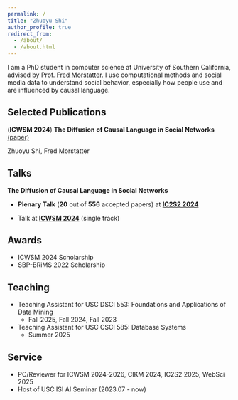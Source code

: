 ```yaml
---
permalink: /
title: "Zhuoyu Shi"
author_profile: true
redirect_from: 
  - /about/
  - /about.html
---
```


I am a PhD student in computer science at University of Southern California, advised by Prof. <a style="color:inherit" href="https://scholar.google.com/citations?user=u-8h3HcAAAAJ&hl=en">Fred Morstatter</a>. I use computational methods and social media data to understand social behavior, especially how people use and are influenced by causal language. 


## Selected Publications
(**ICWSM 2024**) **The Diffusion of Causal Language in Social Networks** <a style="color:inherit" href="https://ojs.aaai.org/index.php/ICWSM/article/view/31399">(paper)</a>

Zhuoyu Shi, Fred Morstatter

<!-- <i class="fa-regular fa-bookmark"></i> The 18th International AAAI Conference on Web and Social Media -->

## Talks
**The Diffusion of Causal Language in Social Networks**
- **<i style="color:#FF8C00" class="fa-solid fa-award"></i> Plenary Talk** (**20** out of **556** accepted papers) at **<a style="color:inherit" href="https://ic2s2-2024.org">IC2S2 2024</a>**
<!-- <span style="float:right;">2024.07, Philadelphia, USA</span> -->
- Talk at **<a style="color:inherit" href="https://www.icwsm.org/2024/index.html/">ICWSM 2024</a>** (single track)
<!-- <span style="float:right;">2024.06, Buffalo, USA</span> -->


## Awards
* ICWSM 2024 Scholarship 
* SBP-BRiMS 2022 Scholarship


## Teaching
* Teaching Assistant for USC DSCI 553: Foundations and Applications of Data Mining
  * Fall 2025, Fall 2024, Fall 2023
* Teaching Assistant for USC CSCI 585: Database Systems
  * Summer 2025



## Service
* PC/Reviewer for ICWSM 2024-2026, CIKM 2024, IC2S2 2025, WebSci 2025
* Host of USC ISI AI Seminar (2023.07 - now)

